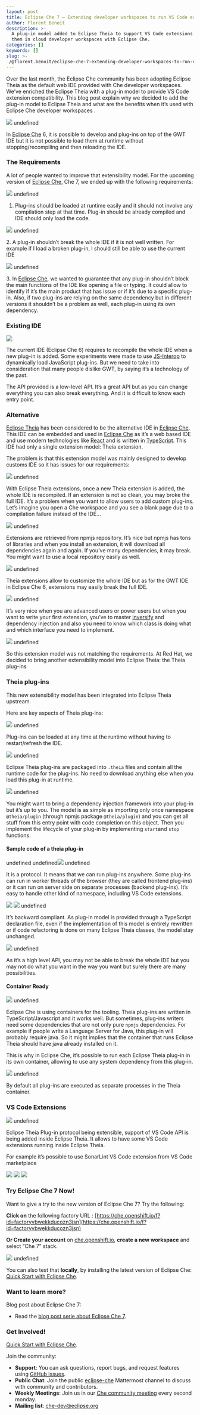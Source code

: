 ```yaml
---
layout: post
title: Eclipse Che 7 — Extending developer workspaces to run VS Code extensions in the cloud
author: Florent Benoit
description: >-
  A plug-in model added to Eclipse Theia to support VS Code extensions and run
  them in cloud developer workspaces with Eclipse Che.
categories: []
keywords: []
slug: >-
 /@florent.benoit/eclipse-che-7-extending-developer-workspaces-to-run-vs-code-extensions-in-the-cloud
---
```


Over the last month, the Eclipse Che community has been adopting Eclipse Theia as the default web IDE provided with Che developer workspaces. We’ve enriched the Eclipse Theia with a plug-in model to provide VS Code extension compatibility. This blog post explain why we decided to add the plug-in model to Eclipse Theia and what are the benefits when it’s used with Eclipse Che developer workspaces .

![](https://cdn-images-1.medium.com/max/800/0*lQP7_HqXIafdcecV.jpg)
undefined

In [Eclipse Che](https://www.eclipse.org/che) 6, it is possible to develop and plug-ins on top of the GWT IDE but it is not possible to load them at runtime without stopping/recompiling and then reloading the IDE.

### The Requirements

A lot of people wanted to improve that extensibility model. For the upcoming version of [Eclipse Che](http://eclipse.org/che), Che 7, we ended up with the following requirements:

![](https://cdn-images-1.medium.com/max/800/1*G2fjiJG3NWqw8hPWJgVDfg.png)
undefined

1.  Plug-ins should be loaded at runtime easily and it should not involve any compilation step at that time. Plug-in should be already compiled and IDE should only load the code.

![](https://cdn-images-1.medium.com/max/800/1*vUEntDKhbofTukMqGgyKkg.png)
undefined

2\. A plug-in shouldn’t break the whole IDE if it is not well written. For example if I load a broken plug-in, I should still be able to use the current IDE

![](https://cdn-images-1.medium.com/max/800/1*rNDJzvEAo17bvtMVjEdQ0g.png)
undefined

3\. In [Eclipse Che](http://eclipse.org/che), we wanted to guarantee that any plug-in shouldn’t block the main functions of the IDE like opening a file or typing. It could allow to identify if it’s the main product that has issue or if it’s due to a specific plug-in. Also, if two plug-ins are relying on the same dependency but in different versions it shouldn’t be a problem as well, each plug-in using its own dependency.

### Existing IDE

![](https://cdn-images-1.medium.com/max/800/1*DAEuLnhX-i4Xy0rbuQfLiQ.png)

The current IDE (Eclipse Che 6) requires to recompile the whole IDE when a new plug-in is added. Some experiments were made to use [JS-Interop](http://www.gwtproject.org/doc/latest/DevGuideCodingBasicsJsInterop.html) to dynamically load JavaScript plug-ins. But we need to take into consideration that many people dislike GWT, by saying it’s a technology of the past.

The API provided is a low-level API. It’s a great API but as you can change everything you can also break everything. And it is difficult to know each entry point.

### Alternative

[Eclipse Theia](https://www.eclipse.org/theia) has been considered to be the alternative IDE in [Eclipse Che](http://eclipse.org/che). This IDE can be embedded and used in [Eclipse Che](http://eclipse.org/che) as it’s a web based IDE and use modern technologies like [React](https://reactjs.org/) and is written in [TypeScript](https://www.typescriptlang.org/). This IDE had only a single extension model: Theia extension.

The problem is that this extension model was mainly designed to develop customs IDE so it has issues for our requirements:

![](https://cdn-images-1.medium.com/max/800/1*RkQfX6SQfxESxkNPdcBXaw.png)
undefined

With Eclipse Theia extensions, once a new Theia extension is added, the whole IDE is recompiled. If an extension is not so clean, you may broke the full IDE. It’s a problem when you want to allow users to add custom plug-ins.  
Let’s imagine you open a Che workspace and you see a blank page due to a compilation failure instead of the IDE…

![](https://cdn-images-1.medium.com/max/800/1*iL2dsirgV1lc9hnEv4uE3g.png)
undefined

Extensions are retrieved from npmjs repository. It’s nice but npmjs has tons of libraries and when you install an extension, it will download all dependencies again and again. If you’ve many dependencies, it may break. You might want to use a local repository easily as well.

![](https://cdn-images-1.medium.com/max/800/1*v9Q4xIot0okskDI8IfXmPw.png)
undefined

Theia extensions allow to customize the whole IDE but as for the GWT IDE in Eclipse Che 6, extensions may easily break the full IDE.

![](https://cdn-images-1.medium.com/max/800/1*WGG-1miS8yq1iguGoDip4w.png)
undefined

It’s very nice when you are advanced users or power users but when you want to write your first extension, you’ve to master [inversify](http://inversify.io/) and dependency injection and also you need to know which class is doing what and which interface you need to implement.

![](https://cdn-images-1.medium.com/max/800/1*eapMvHtrxK92E9wYh9CV-A.png)
undefined

So this extension model was not matching the requirements. At Red Hat, we decided to bring another extensibility model into Eclipse Theia: the Theia plug-ins

### Theia plug-ins

This new extensibility model has been integrated into Eclipse Theia upstream.

Here are key aspects of Theia plug-ins:

![](https://cdn-images-1.medium.com/max/800/1*hgD983O-549v2IzMMmx-SA.png)
undefined

Plug-ins can be loaded at any time at the runtime without having to restart/refresh the IDE.

![](https://cdn-images-1.medium.com/max/800/1*5Gyw2iLfSa-bIdwoVS5czQ.png)
undefined

Eclipse Theia plug-ins are packaged into `.theia` files and contain all the runtime code for the plug-ins. No need to download anything else when you load this plug-in at runtime.

![](https://cdn-images-1.medium.com/max/800/1*9l4NrkIGBqwvCR1ibEOUtQ.png)
undefined

You might want to bring a dependency injection framework into your plug-in but it’s up to you. The model is as simple as importing only once namespace `@theia/plugin` (through npmjs package `@theia/plugin`) and you can get all stuff from this entry point with code completion on this object. Then you implement the lifecycle of your plug-in by implementing `start`and `stop` functions.

#### Sample code of a theia plug-in

undefined
undefined![](https://cdn-images-1.medium.com/max/800/1*zY8tCWOmX4YpUF5M0DtfOw.png)
undefined

It is a protocol. It means that we can run plug-ins anywhere. Some plug-ins can run in worker threads of the browser (they are called frontend plug-ins) or it can run on server side on separate processes (backend plug-ins). It’s easy to handle other kind of namespace, including VS Code extensions.

![](https://cdn-images-1.medium.com/max/800/1*N7ch7PdCcOkKtcknz-5jkQ.png)
![](https://cdn-images-1.medium.com/max/800/1*HbPE-preYemMYHCBHeSX9g.png)
undefined

It’s backward compliant. As plug-in model is provided through a TypeScript declaration file, even if the implementation of this model is entirely rewritten or if code refactoring is done on many Eclipse Theia classes, the model stay unchanged.

![](https://cdn-images-1.medium.com/max/800/1*hKt1gsZTkWN0glPnJKfu4w.png)
undefined

As it’s a high level API, you may not be able to break the whole IDE but you may not do what you want in the way you want but surely there are many possibilities.

#### Container Ready

![](https://cdn-images-1.medium.com/max/800/1*n5Acsc2XWmy9RJVy6vSWQw.png)
undefined

Eclipse Che is using containers for the tooling. Theia plug-ins are written in TypeScript/Javascript and it works well. But sometimes, plug-ins writers need some dependencies that are not only pure `npmjs` dependencies. For example if people write a Language Server for Java, this plug-in will probably require java. So it might implies that the container that runs Eclipse Theia should have java already installed on it.

This is why in Eclipse Che, it’s possible to run each Eclipse Theia plug-in in its own container, allowing to use any system dependency from this plug-in.

![](https://cdn-images-1.medium.com/max/800/1*jWMXjumXc-n3dH2UvTyDug.png)
undefined

By default all plug-ins are executed as separate processes in the Theia container.

### VS Code Extensions

![](https://cdn-images-1.medium.com/max/600/1*kPPtr8GFjknmji2-pTECEQ.png)
undefined

Eclipse Theia Plug-in protocol being extensible, support of VS Code API is being added inside Eclipse Theia. It allows to have some VS Code extensions running inside Eclipse Theia.

For example it’s possible to use SonarLint VS Code extension from VS Code marketplace

![](https://cdn-images-1.medium.com/max/800/0*gZ8B07jSd6On5t--)
![](https://cdn-images-1.medium.com/max/800/1*BCuitm8DmPZIR8zqm5bVrA.gif)
![](https://cdn-images-1.medium.com/max/800/0*PHuAGo4Blrt99k_q)

### Try Eclipse Che 7 Now!

Want to give a try to the new version of Eclipse Che 7? Try the following:

**Click on** the following factory URL : [https://che.openshift.io/f?id=factoryvbwekkducozn3jsn](https://che.openshift.io/f?id=factoryvbwekkducozn3jsn)

**Or Create your account** on [che.openshift.io](https://che.openshift.io), **create a new workspace** and select “Che 7” stack.

![](https://cdn-images-1.medium.com/max/800/1*PChYzMeZ55Q7dJ4c3A1WSA.png)
undefined

You can also test that **locally**, by installing the latest version of Eclipse Che: [Quick Start with Eclipse Che](http://www.eclipse.org/che/docs/#getting-started).

### Want to learn more?

Blog post about Eclipse Che 7:

*   Read the [blog post serie about Eclipse Che 7](https://medium.com/p/64d79b75ca02).

### Get Involved!

[Quick Start with Eclipse Che](http://www.eclipse.org/che/docs/#getting-started).

Join the community:

*   **Support**: You can ask questions, report bugs, and request features using [GitHub issues](https://github.com/eclipse/che/issues).
*   **Public Chat**: Join the public [eclipse-che](https://mattermost.eclipse.org/eclipse/channels/eclipse-che) Mattermost channel to discuss with community and contributors.
*   **Weekly Meetings**: Join us in our [Che community meeting](https://github.com/eclipse/che/wiki/Che-Dev-Meetings) every second monday.
*   **Mailing list**: che-dev@eclipse.org